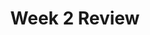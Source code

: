 ---
toc: true
comments: true
layout: post
title: Week 2 Review
description: BATMAN IS THE BEST SUPERHERO
type: tangibles
courses: { compsci: {week: 2} }
---